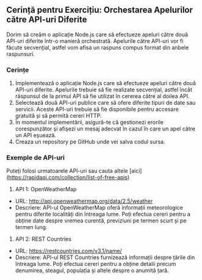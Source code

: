 ## Cerință pentru Exercițiu: Orchestarea Apelurilor către API-uri Diferite

Dorim să creăm o aplicație Node.js care să efectueze apeluri către două API-uri diferite într-o manieră orchestrată. Apelurile către API-uri vor fi făcute secvențial, astfel vom afisa un raspuns compus format din anbele raspunsuri.


### Cerințe

1. Implementează o aplicație Node.js care să efectueze apeluri către două API-uri diferite. Apelurile trebuie să fie realizate secvențial, astfel încât răspunsul de la primul API să fie utilizat în cererea către al doilea API.
2. Selectează două API-uri publice care să ofere diferite tipuri de date sau servicii. Aceste API-uri trebuie să fie disponibile pentru accesare gratuită și să permită cereri HTTP.
3. În momentul implementării, asigură-te că gestionezi erorile corespunzător și afișezi un mesaj adecvat în cazul în care un apel către un API eșuează.
4. Creaza un repository pe GitHub unde vei salva codul sursa.

### Exemple de API-uri

Puteți folosi urmatoarele API-uri sau cauta altele [aici] (https://rapidapi.com/collection/list-of-free-apis)

1. API 1: OpenWeatherMap
- URL: http://api.openweathermap.org/data/2.5/weather
- Descriere: API-ul OpenWeatherMap oferă informații meteorologice pentru diferite localități din întreaga lume. Poți efectua cereri pentru a obține date despre vremea curentă, previziuni pe termen scurt și pe termen lung.


1. API 2: REST Countries
- URL: https://restcountries.com/v3.1/name/
- Descriere: API-ul REST Countries furnizează informații despre țările din întreaga lume. Poți efectua cereri pentru a obține detalii precum denumirea, steagul, populația și altele despre o anumită țară.